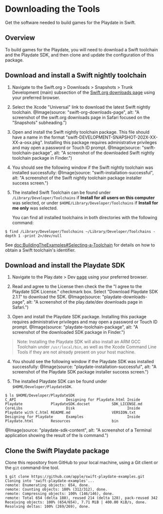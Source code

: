 # Downloading the Tools

Get the software needed to build games for the Playdate in Swift. 

## Overview

To build games for the Playdate, you will need to download a Swift toolchain and the Playdate SDK, and then clone and update the configuration of this package.  

## Download and install a Swift nightly toolchain

1. Navigate to the Swift.org > Downloads > Snapshots > Trunk Development (main) subsection of the [Swift.org downloads page](https://www.swift.org/download/#snapshots) using your preferred browser.
2. Select the Xcode "Universal" link to download the latest Swift nightly toolchain.
@Image(source: "swift-org-downloads-page", alt: "A screenshot of the swift.org downloads page in Safari focused on the \"Snapshots\" subheading.")

3. Open and install the Swift nightly toolchain package. This file should have a name in the format "swift-DEVELOPMENT-SNAPSHOT-202X-XX-XX-a-osx.pkg". Installing this package requires administrative privileges and may open a password or Touch ID prompt.
@Image(source: "swift-toolchain-package", alt: "A screenshot of the downloaded Swift nightly toolchain package in Finder.")

4. You should see the following window if the Swift nightly toolchain was installed successfully: 
@Image(source: "swift-installation-successful", alt: "A screenshot of the Swift nightly toolchain package installer success screen.")

5. The installed Swift Toolchain can be found under `/Library/Developer/Toolchains` if **Install for all users on this computer** was selected, or under `$HOME/Library/Developer/Toolchains` if **Install for me only** was selected.
    
    You can find all installed toolchains in both directories with the following command:

  ```console
  $ find /Library/Developer/Toolchains ~/Library/Developer/Toolchains -depth 1 -print 2>/dev/null
  ```

See <doc:BuildingTheExamples#Selecting-a-Toolchain> for details on how to obtain a Swift toolchain's identifier. 

## Download and install the Playdate SDK
 
1. Navigate to the Play.date > Dev [page](https://play.date/dev/) using your preferred browser.

2. Read and agree to the License then check the the "I agree to the Playdate SDK License." checkmark box. Select "Download Playdate SDK 2.1.1" to download the SDK.
@Image(source: "playdate-downloads-page", alt: "A screenshot of the play.date/dev downloads page in Safari.")

3. Open and install the Playdate SDK package. Installing this package requires administrative privileges and may open a password or Touch ID prompt.
@Image(source: "playdate-toolchain-package", alt: "A screenshot of the downloaded SDK package in Finder.")

> Note: Installing the Playdate SDK will also install an ARM GCC Toolchain under `/usr/local/bin`, as well as the Xcode Command Line Tools if they are not already present on your host machine.

4. You should see the following window if the Playdate SDK was installed successfully: 
@Image(source: "playdate-installation-successful", alt: "A screenshot of the Playdate SDK package installer success screen.")

5. The installed Playdate SDK can be found under `$HOME/Developer/PlaydateSDK`.
```console
$ ls $HOME/Developer/PlaydateSDK
C_API                       Designing for Playdate.html Inside Playdate             PlaydateSDK.docset          SDK_LICENSE.md
CoreLibs                    Disk                        Inside Playdate with C.html README.md                   VERSION.txt
Designing for Playdate      Examples                    Inside Playdate.html        Resources                   bin
```
@Image(source: "playdate-sdk-content", alt: "A screenshot of a Terminal application showing the result of the ls command.")

## Clone the Swift Playdate package

Clone this repository from GitHub to your local machine, using a Git client or the `git` command-line tool.

```console
$ git clone https://github.com/apple/swift-playdate-examples.git
Cloning into 'swift-playdate-examples'...
remote: Enumerating objects: 654, done.
remote: Counting objects: 100% (312/312), done.
remote: Compressing objects: 100% (146/146), done.
remote: Total 654 (delta 188), reused 214 (delta 128), pack-reused 342
Receiving objects: 100% (654/654), 7.71 MiB | 400.00 KiB/s, done.
Resolving deltas: 100% (269/269), done.
```
